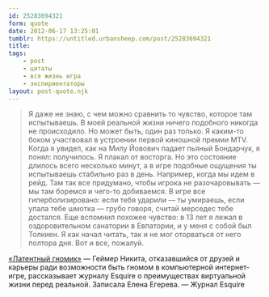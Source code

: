 ```yaml
---
id: 25283694321
form: quote
date: 2012-06-17 13:25:01
tumblr: https://untitled.urbansheep.com/post/25283694321
title: 
tags:
    - post
    - цитаты
    - вся жизнь игра
    - экспириентаторы
layout: post-quote.njk
---
```


<blockquote>
Я даже не знаю, с чем можно сравнить то чувство, которое там испытываешь. В моей реальной жизни ничего подобного никогда не происходило. Но может быть, один раз только. Я каким-то боком участвовал в устроении первой киношной премии MTV. Когда я увидел, как на Милу Йовович падает пьяный Бондарчук, я понял: получилось. Я плакал от восторга. Но это состояние длилось всего несколько минут, а в игре подобные ощущения ты испытываешь стабильно раз в день. Например, когда мы идем в рейд. Там так все придумано, чтобы игрока не разочаровывать — мы там боремся и чего-то добиваемся. В игре все гиперболизировано: если тебя ударили — ты умираешь, если упала тебе шмотка — грубо говоря, считай мерседес тебе достался. Еще вспомнил похожее чувство: в 13 лет я лежал в оздоровительном санатории в Евпатории, и у меня с собой был Толкиен. Я как начал читать, так и не мог оторваться от него полтора дня. Вот и все, пожалуй.
</blockquote>

<a href="http://esquire.ru/world-of-warcraft">«Латентный гномик»</a> — Геймер Никита, отказавшийся от друзей и карьеры ради возможности быть гномом в компьютерной интернет-игре, рассказывает журналу Esquire о преимуществах виртуальной жизни перед реальной. Записала Елена Егерева. — Журнал Esquire
